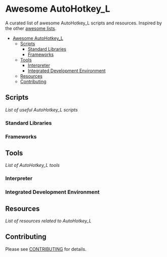 # Awesome AutoHotkey_L
A curated list of awesome AutoHotkey_L scripts and resources. Inspired by the other [awesome lists](https://github.com/bayandin/awesome-awesomeness).

- [Awesome AutoHotkey_L](#awesome-AutoHotkey_L)
  - [Scripts](#scripts)
    - [Standard Libraries](#standard-libraries)
    - [Frameworks](#frameworks)
  - [Tools](#tools)
    - [Interpreter](#interpreter)
    - [Integrated Development Environment](#integrated-development-environment)
  - [Resources](#resources)
  - [Contributing](#contributing)




## Scripts
*List of useful AutoHotkey_L scripts*

### Standard Libraries

### Frameworks


## Tools
*List of AutoHotkey_L tools*

### Interpreter

### Integrated Development Environment


## Resources
*List of resources related to AutoHotkey_L*


## Contributing
Please see [CONTRIBUTING](master/CONTRIBUTING.md) for details.
